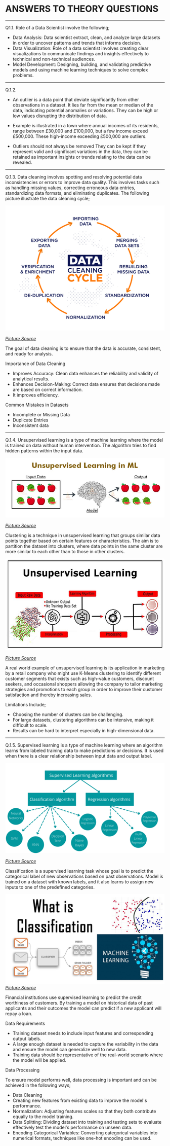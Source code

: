 # ANSWERS TO THEORY QUESTIONS

---

Q1.1. Role of a Data Scientist involve the following;

- Data Analysis: Data scientist extract, clean, and analyze large datasets 
in order to uncover patterns and trends that informs decision.
- Data Visualization: Role of a data scientist involves creating clear 
visualizations to communicate findings and insights effectively to 
technical and non-technical audiences.
- Model Development: Designing, building, and validating predictive models 
and using machine learning techniques to solve complex problems.

---

Q.1.2. 
- An outlier is a data point that deviate significantly from other
observations in a dataset. It lies far from the mean or median of the 
data, indicating potential anomalies or variations. They can be high or low
values disrupting the distribution of data.

- Example is illustrated in a town where annual incomes of its residents, 
range between £30,000 and £100,000, but a few income exceed £500,000. These 
high-income exceeding £500,000 are outliers.

- Outliers should not always be removed
They can be kept if they represent valid and significant variations in the 
data, they can be retained as important insights or trends relating to the 
data can be revealed.

---

Q.1.3. Data cleaning involves spotting and resolving potential data 
inconsistencies or errors to improve data quality. This involves tasks 
such as handling missing values, correcting erroneous data entries, 
standardizing data formats, and eliminating duplicates. The following 
picture illustrate the data cleaning cycle;

![Data Cleaning Cycle Picture](../images/data_cleaning_cycle.png)

*[Picture Source](https://www.iteratorshq.com/blog/data-cleaning-in-5-easy-steps/)*


The goal of data cleaning is to ensure that the data is accurate, consistent, 
and ready for analysis.

Importance of Data Cleaning
- Improves Accuracy: Clean data enhances the reliability and validity 
of analytical results.
- Enhances Decision-Making: Correct data ensures that decisions made 
are based on correct information.
- It improves efficiency.

Common Mistakes in Datasets
- Incomplete or Missing Data
- Duplicate Entries
- Inconsistent data

--- 

Q.1.4. Unsupervised learning is a type of machine learning where the 
model is trained on data without human intervention. The algorithm tries 
to find hidden patterns within the input data. 

![Unsupervised Learning](../images/unsuper.jpg)

*[Picture Source](https://medium.com/analytics-vidhya/unsupervised-machine-learning-e0b73b91eb28)*

Clustering is a technique in unsupervised learning that groups
similar data points together based on certain features or characteristics. 
The aim is to partition the dataset into clusters, where data points in the same
cluster are more similar to each other than to those in other clusters.

![Clustering Unsupervised Learning](../images/unsup1.jpeg)

*[Picture Source](https://techpinger.com/understanding-the-working-of-unsupervised-machine-learning-algorithm/)*

A real world example of unsupervised learning is its application in marketing by a retail company
who might use K-Means clustering to identify different customer segments that 
exists such as high-value customers, discount seekers, and occasional shoppers
allowing the company to tailor marketing strategies and promotions to each group in order to
 improve their customer satisfaction and thereby increasing sales.

Limitations Include;
- Choosing the number of clusters can be challenging.
- For large datasets, clustering algorithms can be 
intensive, making it difficult to scale.
- Results can be hard to interpret especially in high-dimensional data.

---

Q.1.5. Supervised learning is a type of machine learning where an 
algorithm learns from labeled training data to make predictions or 
decisions. It is used when there is a clear relationship between input
data and output label.

![Supervised Learning Picture](../images/Overview.png)

*[Picture Source](https://hands-on.cloud/introduction-to-supervised-machine-learning/)*

Classification is a supervised learning task whose goal is to 
predict the categorical label of new observations based on past 
observations. Model is trained on a dataset with known labels, and 
it also learns to assign new inputs to one of the predefined categories.

![Classification Supervised learning](../images/thumb.jpg)
*[Picture Source](https://deepnote.com/app/jhon-smith-flores/Classification-Machine-Learning-11697cf3-7493-4652-8cc2-2e972284f6d0)*

Financial institutions use supervised learning to predict the 
credit worthiness of customers. By training a model on historical data
of past applicants and their outcomes the model can predict if a new
applicant will repay a loan.

Data Requirements

- Training dataset needs to include input features and corresponding output labels.
- A large enough dataset is needed to capture the variability in the 
data and ensure the model can generalize well to new data.
- Training data should be representative of the real-world scenario 
where the model will be applied.

Data Processing

To ensure model performs well, data processing is important and 
can be achieved in the following ways;

- Data Cleaning
- Creating new features from existing data to improve the model's 
performance.
- Normalization: Adjusting features scales so that they both
contribute equally to the model training.
- Data Splitting: Dividing dataset into training and testing sets 
to evaluate effectively test the model's performance on unseen data.
- Encoding Categorical Variables: Converting categorical variables into 
numerical formats, techniques like one-hot encoding can be used.



